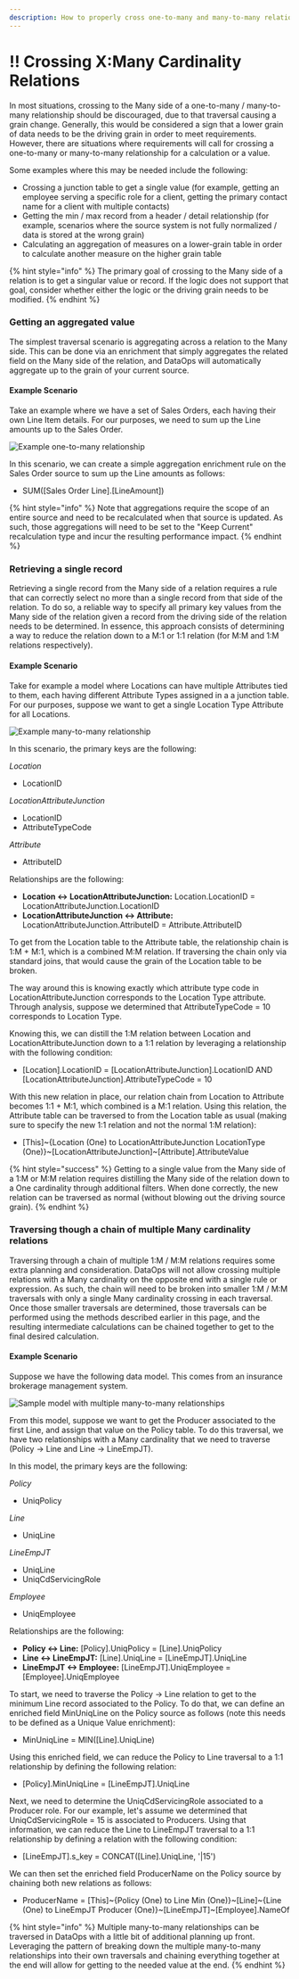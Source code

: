```yaml
---
description: How to properly cross one-to-many and many-to-many relationships
---
```


# !! Crossing X:Many Cardinality Relations

In most situations, crossing to the Many side of a one-to-many / many-to-many relationship should be discouraged, due to that traversal causing a grain change.  Generally, this would be considered a sign that a lower grain of data needs to be the driving grain in order to meet requirements.  However, there are situations where requirements will call for crossing a one-to-many or many-to-many relationship for a calculation or a value.

Some examples where this may be needed include the following:

* Crossing a junction table to get a single value \(for example, getting an employee serving a specific role for a client, getting the primary contact name for a client with multiple contacts\)
* Getting the min / max record from a header / detail relationship \(for example, scenarios where the source system is not fully normalized / data is stored at the wrong grain\)
* Calculating an aggregation of measures on a lower-grain table in order to calculate another measure on the higher grain table

{% hint style="info" %}
The primary goal of crossing to the Many side of a relation is to get a singular value or record.  If the logic does not support that goal, consider whether either the logic or the driving grain needs to be modified.
{% endhint %}

### Getting an aggregated value

The simplest traversal scenario is aggregating across a relation to the Many side.  This can be done via an enrichment that simply aggregates the related field on the Many side of the relation, and DataOps will automatically aggregate up to the grain of your current source.

#### Example Scenario

Take an example where we have a set of Sales Orders, each having their own Line Item details.  For our purposes, we need to sum up the Line amounts up to the Sales Order.

![Example one-to-many relationship](../.gitbook/assets/image%20%28329%29.png)

In this scenario, we can create a simple aggregation enrichment rule on the Sales Order source to sum up the Line amounts as follows:

* SUM\(\[Sales Order Line\].\[LineAmount\]\)

{% hint style="info" %}
Note that aggregations require the scope of an entire source and need to be recalculated when that source is updated.  As such, those aggregations will need to be set to the "Keep Current" recalculation type and incur the resulting performance impact.
{% endhint %}

### Retrieving a single record

Retrieving a single record from the Many side of a relation requires a rule that can correctly select no more than a single record from that side of the relation.  To do so, a reliable way to specify all primary key values from the Many side of the relation given a record from the driving side of the relation needs to be determined.  In essence, this approach consists of determining a way to reduce the relation down to a M:1 or 1:1 relation \(for M:M and 1:M relations respectively\).

#### Example Scenario

Take for example a model where Locations can have multiple Attributes tied to them, each having different Attribute Types assigned in a a junction table.  For our purposes, suppose we want to get a single Location Type Attribute for all Locations.

![Example many-to-many relationship](../.gitbook/assets/image%20%28330%29.png)

In this scenario, the primary keys are the following:

_Location_

* LocationID

_LocationAttributeJunction_

* LocationID
* AttributeTypeCode

_Attribute_

* AttributeID

Relationships are the following:

* **Location &lt;-&gt; LocationAttributeJunction:**  Location.LocationID = LocationAttributeJunction.LocationID
* **LocationAttributeJunction &lt;-&gt; Attribute:**  LocationAttributeJunction.AttributeID = Attribute.AttributeID

To get from the Location table to the Attribute table, the relationship chain is 1:M + M:1, which is a combined M:M relation.  If traversing the chain only via standard joins, that would cause the grain of the Location table to be broken.

The way around this is knowing exactly which attribute type code in LocationAttributeJunction corresponds to the Location Type attribute.  Through analysis, suppose we determined that AttributeTypeCode = 10 corresponds to Location Type.

Knowing this, we can distill the 1:M relation between Location and LocationAttributeJunction down to a 1:1 relation by leveraging a relationship with the following condition:

* \[Location\].LocationID = \[LocationAttributeJunction\].LocationID AND \[LocationAttributeJunction\].AttributeTypeCode = 10

With this new relation in place, our relation chain from Location to Attribute becomes 1:1 + M:1, which combined is a M:1 relation.  Using this relation, the Attribute table can be traversed to from the Location table as usual \(making sure to specify the new 1:1 relation and not the normal 1:M relation\):

* \[This\]~{Location \(One\) to LocationAttributeJunction LocationType \(One\)}~\[LocationAttributeJunction\]~\[Attribute\].AttributeValue

{% hint style="success" %}
Getting to a single value from the Many side of a 1:M or M:M relation requires distilling the Many side of the relation down to a One cardinality through additional filters.  When done correctly, the new relation can be traversed as normal \(without blowing out the driving source grain\).
{% endhint %}

### Traversing though a chain of multiple Many cardinality relations

Traversing through a chain of multiple 1:M / M:M relations requires some extra planning and consideration.  DataOps will not allow crossing multiple relations with a Many cardinality on the opposite end with a single rule or expression.  As such, the chain will need to be broken into smaller 1:M / M:M traversals with only a single Many cardinality crossing in each traversal.  Once those smaller traversals are determined, those traversals can be performed using the methods described earlier in this page, and the resulting intermediate calculations can be chained together to get to the final desired calculation.

#### Example Scenario

Suppose we have the following data model.  This comes from an insurance brokerage management system.

![Sample model with multiple many-to-many relationships](../.gitbook/assets/image%20%28333%29.png)

From this model, suppose we want to get the Producer associated to the first Line, and assign that value on the Policy table.  To do this traversal, we have two relationships with a Many cardinality that we need to traverse \(Policy -&gt; Line and Line -&gt; LineEmpJT\).

In this model, the primary keys are the following:

_Policy_

* UniqPolicy

_Line_

* UniqLine

_LineEmpJT_

* UniqLine
* UniqCdServicingRole

_Employee_

* UniqEmployee

Relationships are the following:

* **Policy &lt;-&gt; Line:**  \[Policy\].UniqPolicy = \[Line\].UniqPolicy
* **Line &lt;-&gt; LineEmpJT:**  \[Line\].UniqLine = \[LineEmpJT\].UniqLine
* **LineEmpJT &lt;-&gt; Employee:**  \[LineEmpJT\].UniqEmployee = \[Employee\].UniqEmployee

To start, we need to traverse the Policy -&gt; Line relation to get to the minimum Line record associated to the Policy.  To do that, we can define an enriched field MinUniqLine on the Policy source as follows \(note this needs to be defined as a Unique Value enrichment\):

* MinUniqLine = MIN\(\[Line\].UniqLine\)

Using this enriched field, we can reduce the Policy to Line traversal to a 1:1 relationship by defining the following relation:

* \[Policy\].MinUniqLine = \[LineEmpJT\].UniqLine

Next, we need to determine the UniqCdServicingRole associated to a Producer role.  For our example, let's assume we determined that UniqCdServicingRole = 15 is associated to Producers.  Using that information, we can reduce the Line to LineEmpJT traversal to a 1:1 relationship by defining a relation with the following condition:

* \[LineEmpJT\].s\_key = CONCAT\(\[Line\].UniqLine, '\|15'\)

We can then set the enriched field ProducerName on the Policy source by chaining both new relations as follows:

* ProducerName = \[This\]~{Policy \(One\) to Line Min \(One\)}~\[Line\]~{Line \(One\) to LineEmpJT Producer \(One\)}~\[LineEmpJT\]~\[Employee\].NameOf

{% hint style="info" %}
Multiple many-to-many relationships can be traversed in DataOps with a little bit of additional planning up front.  Leveraging the pattern of breaking down the multiple many-to-many relationships into their own traversals and chaining everything together at the end will allow for getting to the needed value at the end.
{% endhint %}


